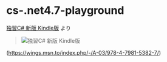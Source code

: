 # cs-.net4.7-playground
[独習C# 新版 Kindle版](https://www.amazon.co.jp/gp/product/B077FMMRYF/ref=ppx_yo_dt_b_d_asin_title_o00?ie=UTF8&psc=1) より

>![独習C# 新版 Kindle版](https://m.media-amazon.com/images/I/513jU8XGEoL._SX260_.jpg)

(https://wings.msn.to/index.php/-/A-03/978-4-7981-5382-7/)
